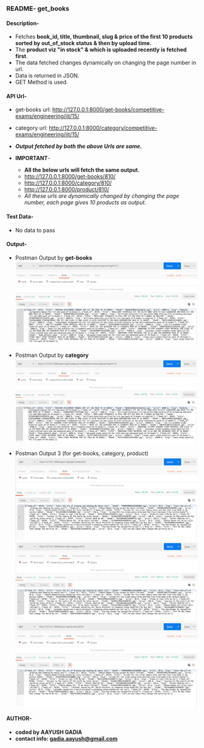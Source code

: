 ### README- get_books


#### Description-
- Fetches **book_id, title, thumbnail, slug & price of the first 10 products sorted by out_of_stock status & then by upload time.** 
- The **product viz "in stock" & which is uploaded recently is fetched first**.
- The data fetched changes dynamically on changing the page number in url.
- Data is returned in JSON.
- GET Method is used.


#### API Url-
- get-books url:
  http://127.0.0.1:8000/get-books/competitive-exams/engineering/iit/15/

- category url:
  http://127.0.0.1:8000/category/competitive-exams/engineering/iit/15/

- ***Output fetched by both the above Urls are same.***  

- **IMPORTANT**-
	- **All the below urls will fetch the same output.**
	- http://127.0.0.1:8000/get-books/810/
	- http://127.0.0.1:8000/category/810/
	- http://127.0.0.1:8000/product/810/	
	- *All these urls are dynamically changed by changing the page number, each page gives 10 products as output.*


#### Test Data-
- No data to pass


#### Output-
- Postman Output by **get-books**
![Postman Output 1](snap/output_postman_get_books_1.png)

- Postman Output by **category**
![Postman Output 2](snap/output_postman_get_books_2.png)

- Postman Output 3 (for get-books, category, product)
![Postman Output 3](snap/output_postman_get_books_3.png)
![Postman Output 4](snap/output_postman_category_3.png)
![Postman Output 5](snap/output_postman_product_3.png)


#### AUTHOR-
- **coded by AAYUSH GADIA** 
- **contact info: gadia.aayush@gmail.com**
